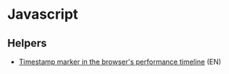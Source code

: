 # Javascript

## Helpers

- [Timestamp marker in the browser's performance timeline](https://developer.mozilla.org/en-US/docs/Web/API/Performance/mark) (EN)

